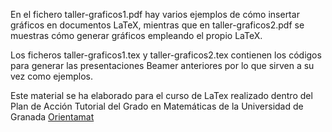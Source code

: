 En el fichero taller-graficos1.pdf hay varios ejemplos de cómo insertar gráficos en documentos LaTeX, mientras que en taller-graficos2.pdf se muestras cómo generar gráficos empleando el propio LaTeX. 

Los ficheros taller-graficos1.tex y taller-graficos2.tex contienen los códigos para generar las presentaciones Beamer anteriores por lo que sirven a su vez como ejemplos.

Este material se ha elaborado para el curso de LaTex realizado dentro del Plan de Acción Tutorial del Grado en Matemáticas de la Universidad de Granada [Orientamat](http://www.ugr.es/~orientamat/actividades1.html) 
